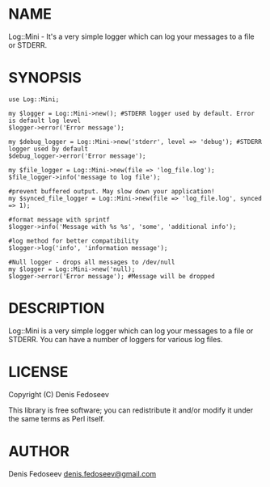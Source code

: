# NAME

Log::Mini - It's a very simple logger which can log your messages to a file or STDERR.

# SYNOPSIS

    use Log::Mini;

    my $logger = Log::Mini->new(); #STDERR logger used by default. Error is default log level
    $logger->error('Error message');

    my $debug_logger = Log::Mini->new('stderr', level => 'debug'); #STDERR logger used by default
    $debug_logger->error('Error message');

    my $file_logger = Log::Mini->new(file => 'log_file.log');
    $file_logger->info('message to log file');

    #prevent buffered output. May slow down your application!
    my $synced_file_logger = Log::Mini->new(file => 'log_file.log', synced => 1);

    #format message with sprintf
    $logger->info('Message with %s %s', 'some', 'additional info');

    #log method for better compatibility
    $logger->log('info', 'information message');
    
    #Null logger - drops all messages to /dev/null
    my $logger = Log::Mini->new('null); 
    $logger->error('Error message'); #Message will be dropped 

# DESCRIPTION

Log::Mini is a very simple logger which can log your messages to a file or STDERR.
You can have a number of loggers for various log files.

# LICENSE

Copyright (C) Denis Fedoseev

This library is free software; you can redistribute it and/or modify
it under the same terms as Perl itself.

# AUTHOR

Denis Fedoseev <denis.fedoseev@gmail.com>
